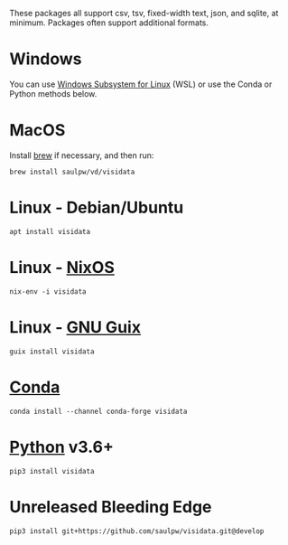 These packages all support csv, tsv, fixed-width text, json, and sqlite, at minimum.  Packages often support additional formats.

# Windows

<!-- [Download Windows 64-bit .exe](/install/VisiData-v2.4.exe) (8MB)

Put this file on your desktop, and drop a .csv (or any other supported file format) onto it.

If you use VisiData a lot, you may want to buy [VisiData Max]() which can load Excel (xls) spreadsheets and Google Sheets and many other formats. -->

You can use [Windows Subsystem for Linux](https://docs.microsoft.com/en-us/windows/wsl/) (WSL) or use the Conda or Python methods below.

# MacOS

Install [brew](https://brew.sh) if necessary, and then run:

    brew install saulpw/vd/visidata

# Linux - Debian/Ubuntu

    apt install visidata

# Linux - [NixOS](https://github.com/NixOS/nixpkgs/issues/48852)

    nix-env -i visidata

# Linux - [GNU Guix]()

    guix install visidata

# [Conda]()

    conda install --channel conda-forge visidata

# [Python](https://www.python.org/downloads/) v3.6+

    pip3 install visidata

# Unreleased Bleeding Edge

    pip3 install git+https://github.com/saulpw/visidata.git@develop

